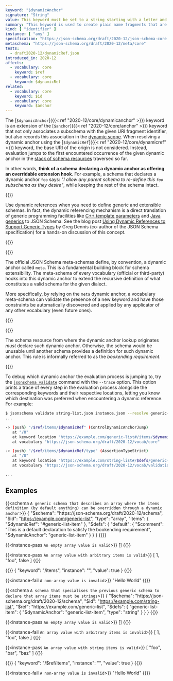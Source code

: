 ```yaml
---
keyword: "$dynamicAnchor"
signature: "String"
value: This keyword must be set to a string starting with a letter and containing letters, digits, hyphens, underscores, colons, or periods
summary: "This keyword is used to create plain name fragments that are not tied to any particular structural location for referencing purposes, which are taken into consideration for dynamic referencing."
kind: [ "identifier" ]
instance: [ "any" ]
specification: "https://json-schema.org/draft/2020-12/json-schema-core.html#section-8.2.2"
metaschema: "https://json-schema.org/draft/2020-12/meta/core"
tests:
  - draft2020-12/dynamicRef.json
introduced_in: 2020-12
affects:
  - vocabulary: core
    keyword: $ref
  - vocabulary: core
    keyword: $dynamicRef
related:
  - vocabulary: core
    keyword: $id
  - vocabulary: core
    keyword: $anchor
---
```


The [`$dynamicAnchor`]({{< ref "2020-12/core/dynamicanchor" >}}) keyword is an
extension of the [`$anchor`]({{< ref "2020-12/core/anchor" >}}) keyword that
not only associates a subschema with the given URI fragment identifier, but
also records this association in the [dynamic
scope](https://json-schema.org/blog/posts/dynamicref-and-generics).  When
resolving a dynamic anchor using the [`$dynamicRef`]({{< ref
"2020-12/core/dynamicref" >}}) keyword, the base URI of the origin is not
considered. Instead, evaluation jumps to the first encountered occurrence of the
given dynamic anchor in the [stack of schema
resources](https://json-schema.org/blog/posts/understanding-lexical-dynamic-scopes#the-dynamic-scope-as-a-stack)
traversed so far.

In other words, **think of a schema declaring a dynamic anchor as offering an
overridable extension hook**.  For example, a schema that declares a dynamic
anchor `foo` says: _"I allow any parent schema to re-define this `foo`
subschema as they desire"_, while keeping the rest of the schema intact.

{{<best-practice>}}

Use dynamic references when you need to define generic and extensible schemas.
In fact, the dynamic referencing mechanism is a direct translation of generic
programming facilities like [C++ template
parameters](https://en.cppreference.com/w/cpp/language/template_parameters) and
[Java generics](https://en.wikipedia.org/wiki/Generics_in_Java) to JSON Schema.
See the blog post [Using Dynamic References to Support Generic
Types](https://json-schema.org/blog/posts/dynamicref-and-generics#using-dynamic-references-to-support-generic-types)
by Greg Dennis (co-author of the JSON Schema specification) for a hands-on
discussion of this concept.

{{</best-practice>}}

{{<learning-more>}}

The official JSON Schema meta-schemas define, by convention, a dynamic anchor
called `meta`. This is a fundamental building block for schema extensibility.
The meta-schema of every vocabulary (official or third-party) hooks into this
dynamic anchor to extend the recursive definition of what constitutes a valid
schema for the given dialect.

More specifically, by relying on the `meta` dynamic anchor, a vocabulary
meta-schema can validate the presence of a new keyword and have those
constraints be automatically discovered and applied by any applicator of any
other vocabulary (even future ones).

{{</learning-more>}}

{{<common-pitfall>}}

The schema resource from where the dynamic anchor lookup originates _must_
declare such dynamic anchor. Otherwise, the schema would be unusable until
another schema provides a definition for such dynamic anchor. This rule is
informally referred to as the _bookending requirement_.

{{</common-pitfall>}}

To debug which dynamic anchor the evaluation process is jumping to, try the
[`jsonschema
validate`](https://github.com/sourcemeta/jsonschema/blob/main/docs/validate.markdown)
command with the `--trace` option. This option prints a trace of every step in
the evaluation process alongside the corresponding keywords and their
respective locations, letting you know which destination was preferred when
encountering a dynamic reference. For example:

```sh
$ jsonschema validate string-list.json instance.json --resolve generic-list.json --trace
...

-> (push) "/$ref/items/$dynamicRef" (ControlDynamicAnchorJump)
   at "/0"
   at keyword location "https://example.com/generic-list#/items/$dynamicRef"
   at vocabulary "https://json-schema.org/draft/2020-12/vocab/core"

-> (push) "/$ref/items/$dynamicRef/type" (AssertionTypeStrict)
   at "/0"
   at keyword location "https://example.com/string-list#/$defs/generic-list-item/type"
   at vocabulary "https://json-schema.org/draft/2020-12/vocab/validation"

...
```

## Examples

{{<schema `A generic schema that describes an array where the items definition (by default anything) can be overridden through a dynamic anchor`>}}
{
  "$schema": "https://json-schema.org/draft/2020-12/schema",
  "$id": "https://example.com/generic-list",
  "type": "array",
  "items": {
    "$dynamicRef": "#generic-list-item"
  },
  "$defs": {
    "default": {
      "$comment": "This is a default declaration to satisfy the bookending requirement",
      "$dynamicAnchor": "generic-list-item"
    }
  }
}
{{</schema>}}

{{<instance-pass `An empty array value is valid`>}}
[]
{{</instance-pass>}}

{{<instance-pass `An array value with arbitrary items is valid`>}}
[ 1, "foo", false ]
{{</instance-pass>}}

{{<instance-annotation>}}
{ "keyword": "/items", "instance": "", "value": true }
{{</instance-annotation>}}

{{<instance-fail `A non-array value is invalid`>}}
"Hello World"
{{</instance-fail>}}

{{<schema `A schema that specialises the previous generic schema to declare that array items must be strings`>}}
{
  "$schema": "https://json-schema.org/draft/2020-12/schema",
  "$id": "https://example.com/string-list",
  "$ref": "https://example.com/generic-list",
  "$defs": {
    "generic-list-item": {
      "$dynamicAnchor": "generic-list-item",
      "type": "string"
    }
  }
}
{{</schema>}}

{{<instance-pass `An empty array value is valid`>}}
[]
{{</instance-pass>}}

{{<instance-fail `An array value with arbitrary items is invalid`>}}
[ 1, "foo", false ]
{{</instance-fail>}}

{{<instance-pass `An array value with string items is valid`>}}
[ "foo", "bar", "baz" ]
{{</instance-pass>}}

{{<instance-annotation>}}
{ "keyword": "/$ref/items", "instance": "", "value": true }
{{</instance-annotation>}}

{{<instance-fail `A non-array value is invalid`>}}
"Hello World"
{{</instance-fail>}}
